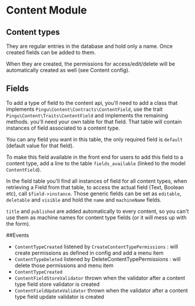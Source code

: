 # Content Module

## Content types

They are regular entries in the database and hold only a name. Once created fields can be added to them.

When they are created, the permissions for access/edit/delete will be automatically created as well (see Content config).

## Fields

To add a type of field to the content api, you'll need to add a class that implements `Pingu\Content\Contracts\ContentField`, use the trait `Pingu\Content\Traits\ContentField` and implements the remaining methods. you'll need your own table for that field. That table will contain instances of field associated to a content type.

You can any field you want in this table, the only required field is `default` (default value for that field).

To make this field available in the front end for users to add this field to a content type, add a line to the table `fields_available` (linked to the model `ContentField`).

In the field table you'll find all instances of field for all content types, when retrieving a Field from that table, to access the actual field (Text, Boolean etc), call `$field->instance`.
Those generic fields can be set as `editable`, `deletable` and `visible` and hold the `name` and `machineName` fields.

`title` and `published` are added automatically to every content, so you can't use them as machine names for content type fields (or it will mess up with the form).

##Events
- `ContentTypeCreated` listened by `CreateContentTypePermissions` : will create permissions as defined in config and add a menu item
- `ContentTypeDeleted` listened by DeleteContentTypePermissions : will delete those permissions and menu item
- `ContentTypeCreated`
- `ContentFieldStoreValidator` thrown when the validator after a content type field store validator is created
- `ContentFieldUpdateValidator` thrown when the validator after a content type field update validator is created